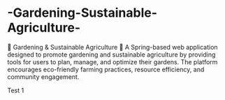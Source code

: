 # -Gardening-Sustainable-Agriculture-
🌱 Gardening &amp; Sustainable Agriculture 🌿 A Spring-based web application designed to promote gardening and sustainable agriculture by providing tools for users to plan, manage, and optimize their gardens. The platform encourages eco-friendly farming practices, resource efficiency, and community engagement.

Test 1